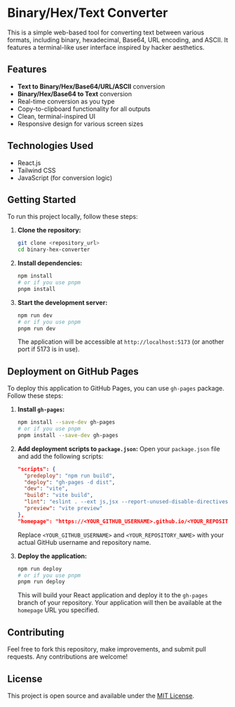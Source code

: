 # Binary/Hex/Text Converter

This is a simple web-based tool for converting text between various formats, including binary, hexadecimal, Base64, URL encoding, and ASCII. It features a terminal-like user interface inspired by hacker aesthetics.

## Features

- **Text to Binary/Hex/Base64/URL/ASCII** conversion
- **Binary/Hex/Base64 to Text** conversion
- Real-time conversion as you type
- Copy-to-clipboard functionality for all outputs
- Clean, terminal-inspired UI
- Responsive design for various screen sizes

## Technologies Used

- React.js
- Tailwind CSS
- JavaScript (for conversion logic)

## Getting Started

To run this project locally, follow these steps:

1.  **Clone the repository:**
    ```bash
    git clone <repository_url>
    cd binary-hex-converter
    ```

2.  **Install dependencies:**
    ```bash
    npm install
    # or if you use pnpm
    pnpm install
    ```

3.  **Start the development server:**
    ```bash
    npm run dev
    # or if you use pnpm
    pnpm run dev
    ```

    The application will be accessible at `http://localhost:5173` (or another port if 5173 is in use).

## Deployment on GitHub Pages

To deploy this application to GitHub Pages, you can use `gh-pages` package. Follow these steps:

1.  **Install `gh-pages`:**
    ```bash
    npm install --save-dev gh-pages
    # or if you use pnpm
    pnpm install --save-dev gh-pages
    ```

2.  **Add deployment scripts to `package.json`:**
    Open your `package.json` file and add the following scripts:
    ```json
    "scripts": {
      "predeploy": "npm run build",
      "deploy": "gh-pages -d dist",
      "dev": "vite",
      "build": "vite build",
      "lint": "eslint . --ext js,jsx --report-unused-disable-directives --max-warnings 0",
      "preview": "vite preview"
    },
    "homepage": "https://<YOUR_GITHUB_USERNAME>.github.io/<YOUR_REPOSITORY_NAME>/"
    ```
    Replace `<YOUR_GITHUB_USERNAME>` and `<YOUR_REPOSITORY_NAME>` with your actual GitHub username and repository name.

3.  **Deploy the application:**
    ```bash
    npm run deploy
    # or if you use pnpm
    pnpm run deploy
    ```

    This will build your React application and deploy it to the `gh-pages` branch of your repository. Your application will then be available at the `homepage` URL you specified.

## Contributing

Feel free to fork this repository, make improvements, and submit pull requests. Any contributions are welcome!

## License

This project is open source and available under the [MIT License](LICENSE).

